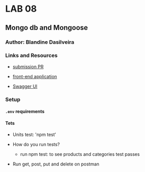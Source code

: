# LAB 08

## Mongo db and Mongoose

### Author: Blandine Dasilveira

### Links and Resources

- [submission PR](https://github.com/blandine-401javascript/lab-08/pull/1)

- [front-end application](https://blandine-401-lab08.herokuapp.com/)

- [Swagger UI](https://blandine-401-lab08.herokuapp.com/api-docs)
### Setup

#### `.env` requirements


#### Tets

* Units test: 'npm test'


- How do you run tests?
  - run npm test: to see products and categories test passes

-  Run get, post, put and delete on postman 